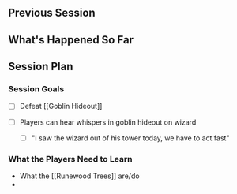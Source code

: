 ## Previous Session

## What's Happened So Far

## Session Plan

### Session Goals
- [ ] Defeat [[Goblin Hideout]]

- [ ] Players can hear whispers in goblin hideout on wizard
	- [ ] "I saw the wizard out of his tower today, we have to act fast"


### What the Players Need to Learn
- What the [[Runewood Trees]] are/do
- 
